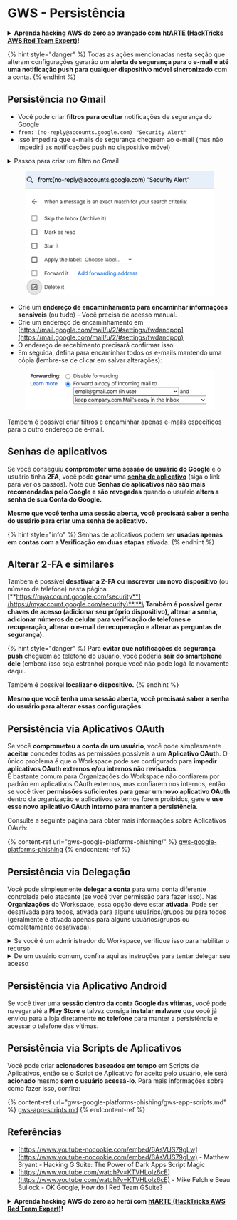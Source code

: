 # GWS - Persistência

<details>

<summary><strong>Aprenda hacking AWS do zero ao avançado com</strong> <a href="https://training.hacktricks.xyz/courses/arte"><strong>htARTE (HackTricks AWS Red Team Expert)</strong></a><strong>!</strong></summary>

Outras formas de apoiar o HackTricks:

* Se você deseja ver sua **empresa anunciada no HackTricks** ou **baixar o HackTricks em PDF**, verifique os [**PLANOS DE ASSINATURA**](https://github.com/sponsors/carlospolop)!
* Adquira [**produtos oficiais PEASS & HackTricks**](https://peass.creator-spring.com)
* Descubra [**A Família PEASS**](https://opensea.io/collection/the-peass-family), nossa coleção exclusiva de [**NFTs**](https://opensea.io/collection/the-peass-family)
* **Junte-se ao** 💬 [**grupo do Discord**](https://discord.gg/hRep4RUj7f) ou ao [**grupo do telegram**](https://t.me/peass) ou **siga-me** no **Twitter** 🐦 [**@carlospolopm**](https://twitter.com/carlospolopm)**.**
* **Compartilhe seus truques de hacking enviando PRs para os repositórios do** [**HackTricks**](https://github.com/carlospolop/hacktricks) e [**HackTricks Cloud**](https://github.com/carlospolop/hacktricks-cloud).

</details>

{% hint style="danger" %}
Todas as ações mencionadas nesta seção que alteram configurações gerarão um **alerta de segurança para o e-mail e até uma notificação push para qualquer dispositivo móvel sincronizado** com a conta.
{% endhint %}

## **Persistência no Gmail**

* Você pode criar **filtros para ocultar** notificações de segurança do Google
* `from: (no-reply@accounts.google.com) "Security Alert"`
* Isso impedirá que e-mails de segurança cheguem ao e-mail (mas não impedirá as notificações push no dispositivo móvel)

<details>

<summary>Passos para criar um filtro no Gmail</summary>

(Instruções de [**aqui**](https://support.google.com/mail/answer/6579))

1. Abra o [Gmail](https://mail.google.com/).
2. Na caixa de pesquisa no topo, clique em Mostrar opções de pesquisa ![photos tune](https://lh3.googleusercontent.com/cD6YR_YvqXqNKxrWn2NAWkV6tjJtg8vfvqijKT1_9zVCrl2sAx9jROKhLqiHo2ZDYTE=w36) .
3. Insira seus critérios de pesquisa. Se deseja verificar se a pesquisa funcionou corretamente, veja quais e-mails aparecem clicando em **Pesquisar**.&#x20;
4. No final da janela de pesquisa, clique em **Criar filtro**.
5. Escolha o que deseja que o filtro faça.
6. Clique em **Criar filtro**.

Verifique seus filtros atuais (para excluí-los) em [https://mail.google.com/mail/u/0/#settings/filters](https://mail.google.com/mail/u/0/#settings/filters)

</details>

<figure><img src="../../.gitbook/assets/image (331).png" alt=""><figcaption></figcaption></figure>

* Crie um **endereço de encaminhamento para encaminhar informações sensíveis** (ou tudo) - Você precisa de acesso manual.
* Crie um endereço de encaminhamento em [https://mail.google.com/mail/u/2/#settings/fwdandpop](https://mail.google.com/mail/u/2/#settings/fwdandpop)
* O endereço de recebimento precisará confirmar isso
* Em seguida, defina para encaminhar todos os e-mails mantendo uma cópia (lembre-se de clicar em salvar alterações):

<figure><img src="../../.gitbook/assets/image (332).png" alt=""><figcaption></figcaption></figure>

Também é possível criar filtros e encaminhar apenas e-mails específicos para o outro endereço de e-mail.

## Senhas de aplicativos

Se você conseguiu **comprometer uma sessão de usuário do Google** e o usuário tinha **2FA**, você pode **gerar** uma [**senha de aplicativo**](https://support.google.com/accounts/answer/185833?hl=en) (siga o link para ver os passos). Note que **Senhas de aplicativos não são mais recomendadas pelo Google e são revogadas** quando o usuário **altera a senha de sua Conta do Google.**

**Mesmo que você tenha uma sessão aberta, você precisará saber a senha do usuário para criar uma senha de aplicativo.**

{% hint style="info" %}
Senhas de aplicativos podem ser **usadas apenas em contas com a Verificação em duas etapas** ativada.
{% endhint %}

## Alterar 2-FA e similares

Também é possível **desativar a 2-FA ou inscrever um novo dispositivo** (ou número de telefone) nesta página [**https://myaccount.google.com/security**](https://myaccount.google.com/security)**.**\
**Também é possível gerar chaves de acesso (adicionar seu próprio dispositivo), alterar a senha, adicionar números de celular para verificação de telefones e recuperação, alterar o e-mail de recuperação e alterar as perguntas de segurança).**

{% hint style="danger" %}
Para **evitar que notificações de segurança push** cheguem ao telefone do usuário, você poderia **sair do smartphone dele** (embora isso seja estranho) porque você não pode logá-lo novamente daqui.

Também é possível **localizar o dispositivo.**
{% endhint %}

**Mesmo que você tenha uma sessão aberta, você precisará saber a senha do usuário para alterar essas configurações.**

## Persistência via Aplicativos OAuth

Se você **comprometeu a conta de um usuário**, você pode simplesmente **aceitar** conceder todas as permissões possíveis a um **Aplicativo OAuth**. O único problema é que o Workspace pode ser configurado para **impedir aplicativos OAuth externos e/ou internos não revisados.**\
É bastante comum para Organizações do Workspace não confiarem por padrão em aplicativos OAuth externos, mas confiarem nos internos, então se você tiver **permissões suficientes para gerar um novo aplicativo OAuth** dentro da organização e aplicativos externos forem proibidos, gere e **use esse novo aplicativo OAuth interno para manter a persistência**.

Consulte a seguinte página para obter mais informações sobre Aplicativos OAuth:

{% content-ref url="gws-google-platforms-phishing/" %}
[gws-google-platforms-phishing](gws-google-platforms-phishing/)
{% endcontent-ref %}

## Persistência via Delegação

Você pode simplesmente **delegar a conta** para uma conta diferente controlada pelo atacante (se você tiver permissão para fazer isso). Nas **Organizações** do Workspace, essa opção deve estar **ativada**. Pode ser desativada para todos, ativada para alguns usuários/grupos ou para todos (geralmente é ativada apenas para alguns usuários/grupos ou completamente desativada).

<details>

<summary>Se você é um administrador do Workspace, verifique isso para habilitar o recurso</summary>

(Informações [copiadas da documentação](https://support.google.com/a/answer/7223765))

Como administrador de sua organização (por exemplo, seu trabalho ou escola), você controla se os usuários podem delegar acesso à sua conta do Gmail. Você pode permitir que todos tenham a opção de delegar sua conta. Ou, permitir apenas que pessoas em determinados departamentos configurem a delegação. Por exemplo, você pode:

* Adicionar um assistente administrativo como delegado em sua conta do Gmail para que eles possam ler e enviar e-mails em seu nome.&#x20;
* Adicionar um grupo, como seu departamento de vendas, em Grupos como delegado para dar a todos acesso a uma conta do Gmail.

Os usuários só podem delegar acesso a outro usuário na mesma organização, independentemente de seu domínio ou sua unidade organizacional.

### Limites e restrições de delegação&#x20;

* Opção **Permitir que os usuários concedam acesso à caixa de correio a um grupo do Google**: Para usar esta opção, ela deve estar ativada para a OU da conta delegada e para a OU de cada membro do grupo. Membros do grupo que pertencem a uma OU sem esta opção ativada não podem acessar a conta delegada.
* Com o uso típico, 40 usuários delegados podem acessar uma conta do Gmail ao mesmo tempo. O uso acima da média por um ou mais delegados pode reduzir esse número.&#x20;
* Processos automatizados que acessam frequentemente o Gmail também podem reduzir o número de delegados que podem acessar uma conta ao mesmo tempo. Esses processos incluem APIs ou extensões do navegador que acessam o Gmail com frequência.
* Uma única conta do Gmail suporta até 1.000 delegados exclusivos. Um grupo em Grupos conta como um delegado em relação ao limite.
* A delegação não aumenta os limites de uma conta do Gmail. Contas do Gmail com usuários delegados têm os limites e políticas padrão da conta do Gmail. Para mais detalhes, visite [Limites e políticas do Gmail](https://support.google.com/a/topic/28609).
### Passo 1: Ativar a delegação do Gmail para seus usuários&#x20;

**Antes de começar:** Para aplicar a configuração para determinados usuários, coloque suas contas em uma [unidade organizacional](https://support.google.com/a/topic/1227584).

1. [Faça login](https://admin.google.com/) no seu [console de administração do Google](https://support.google.com/a/answer/182076).

Faça login usando uma _conta de administrador_, não sua conta atual CarlosPolop@gmail.com
2. No console de administração, vá para Menu ![](https://storage.googleapis.com/support-kms-prod/JxKYG9DqcsormHflJJ8Z8bHuyVI5YheC0lAp)![e então](https://storage.googleapis.com/support-kms-prod/Th2Tx0uwPMOhsMPn7nRXMUo3vs6J0pto2DTn)![](https://storage.googleapis.com/support-kms-prod/ocGtUSENh4QebLpvZcmLcNRZyaTBcolMRSyl) **Apps**![e então](https://storage.googleapis.com/support-kms-prod/Th2Tx0uwPMOhsMPn7nRXMUo3vs6J0pto2DTn)**Google Workspace**![e então](https://storage.googleapis.com/support-kms-prod/Th2Tx0uwPMOhsMPn7nRXMUo3vs6J0pto2DTn)**Gmail**![e então](https://storage.googleapis.com/support-kms-prod/Th2Tx0uwPMOhsMPn7nRXMUo3vs6J0pto2DTn)**Configurações do usuário**.
3. Para aplicar a configuração a todos, deixe a unidade organizacional superior selecionada. Caso contrário, selecione uma [unidade organizacional](https://support.google.com/a/topic/1227584) filha.
4. Clique em **Delegação de e-mail**.
5. Marque a caixa **Permitir que os usuários deleguem acesso à sua caixa de correio a outros usuários no domínio**.
6. (Opcional) Para permitir que os usuários especifiquem quais informações do remetente são incluídas nas mensagens delegadas enviadas de sua conta, marque a caixa **Permitir que os usuários personalizem essa configuração**.
7. Selecione uma opção para as informações padrão do remetente que são incluídas em mensagens enviadas pelos delegados:&#x20;
* **Mostrar o proprietário da conta e o delegado que enviou o e-mail**—As mensagens incluem os endereços de e-mail do proprietário da conta do Gmail e do delegado.
* **Mostrar apenas o proprietário da conta**—As mensagens incluem apenas o endereço de e-mail do proprietário da conta do Gmail. O endereço de e-mail do delegado não é incluído.
8. (Opcional) Para permitir que os usuários adicionem um grupo em Grupos como delegado, marque a caixa **Permitir que os usuários concedam acesso à sua caixa de correio a um grupo do Google**.
9. Clique em **Salvar**. Se você configurou uma unidade organizacional filha, talvez seja possível **Herdar** ou **Substituir** as configurações de uma unidade organizacional pai.
10. (Opcional) Para ativar a delegação do Gmail para outras unidades organizacionais, repita os passos 3–9.

As alterações podem levar até 24 horas, mas geralmente ocorrem mais rapidamente. [Saiba mais](https://support.google.com/a/answer/7514107)

### Passo 2: Faça com que os usuários configurem delegados para suas contas

Após ativar a delegação, seus usuários devem acessar as configurações do Gmail para atribuir delegados. Os delegados podem então ler, enviar e receber mensagens em nome do usuário. &#x20;

Para mais detalhes, direcione os usuários para [Delegar e colaborar em e-mails](https://support.google.com/a/users/answer/138350).

</details>

<details>

<summary>De um usuário comum, confira aqui as instruções para tentar delegar seu acesso</summary>

(Informações copiadas [**da documentação**](https://support.google.com/mail/answer/138350))

Você pode adicionar até 10 delegados.

Se você estiver usando o Gmail por meio do seu trabalho, escola ou outra organização:

* Você pode adicionar até 1000 delegados dentro da sua organização.
* Com uso típico, 40 delegados podem acessar uma conta do Gmail ao mesmo tempo.&#x20;
* Se você usar processos automatizados, como APIs ou extensões de navegador, alguns delegados podem acessar uma conta do Gmail ao mesmo tempo.

1. No seu computador, abra o [Gmail](https://mail.google.com/). Você não pode adicionar delegados no aplicativo Gmail.
2. No canto superior direito, clique em Configurações ![Configurações](https://lh3.googleusercontent.com/p3J-ZSPOLtuBBR\_ofWTFDfdgAYQgi8mR5c76ie8XQ2wjegk7-yyU5zdRVHKybQgUlQ=w36-h36) ![e então](https://lh3.googleusercontent.com/3\_l97rr0GvhSP2XV5OoCkV2ZDTIisAOczrSdzNCBxhIKWrjXjHucxNwocghoUa39gw=w36-h36) **Ver todas as configurações**.
3. Clique na aba **Contas e importação** ou **Contas**.
4. Na seção "Conceder acesso à sua conta", clique em **Adicionar outra conta**. Se você estiver usando o Gmail por meio do seu trabalho ou escola, sua organização pode restringir a delegação de e-mails. Se você não vir essa configuração, entre em contato com seu administrador.
* Se você não vir Conceder acesso à sua conta, então está restrito.
5. Insira o endereço de e-mail da pessoa que deseja adicionar. Se você estiver usando o Gmail por meio do seu trabalho, escola ou outra organização, e seu administrador permitir, você pode inserir o endereço de e-mail de um grupo. Este grupo deve ter o mesmo domínio que sua organização. Membros externos do grupo são negados acesso à delegação. \
\
**Importante:** Se a conta que você delegar for uma nova conta ou a senha foi redefinida, o administrador deve desativar a exigência de alteração de senha quando você fizer login pela primeira vez.

* [Saiba como um administrador pode criar um usuário](https://support.google.com/a/answer/33310).
* [Saiba como um administrador pode redefinir senhas](https://support.google.com/a/answer/33319).

6\. Clique em **Próxima etapa** ![e então](https://lh3.googleusercontent.com/QbWcYKta5vh\_4-OgUeFmK-JOB0YgLLoGh69P478nE6mKdfpWQniiBabjF7FVoCVXI0g=h36) **Enviar e-mail para conceder acesso**.

A pessoa que você adicionou receberá um e-mail pedindo confirmação. O convite expira após uma semana.

Se você adicionou um grupo, todos os membros do grupo se tornarão delegados sem precisar confirmar.&#x20;

Observação: Pode levar até 24 horas para a delegação começar a ter efeito.

</details>

## Persistência via Aplicativo Android

Se você tiver uma **sessão dentro da conta Google das vítimas**, você pode navegar até a **Play Store** e talvez consiga **instalar malware** que você já enviou para a loja diretamente **no telefone** para manter a persistência e acessar o telefone das vítimas.

## **Persistência via** Scripts de Aplicativos

Você pode criar **acionadores baseados em tempo** em Scripts de Aplicativos, então se o Script de Aplicativo for aceito pelo usuário, ele será **acionado** mesmo **sem o usuário acessá-lo**. Para mais informações sobre como fazer isso, confira:

{% content-ref url="gws-google-platforms-phishing/gws-app-scripts.md" %}
[gws-app-scripts.md](gws-google-platforms-phishing/gws-app-scripts.md)
{% endcontent-ref %}

## Referências

* [https://www.youtube-nocookie.com/embed/6AsVUS79gLw](https://www.youtube-nocookie.com/embed/6AsVUS79gLw) - Matthew Bryant - Hacking G Suite: The Power of Dark Apps Script Magic
* [https://www.youtube.com/watch?v=KTVHLolz6cE](https://www.youtube.com/watch?v=KTVHLolz6cE) - Mike Felch e Beau Bullock - OK Google, How do I Red Team GSuite?

<details>

<summary><strong>Aprenda hacking AWS do zero ao herói com</strong> <a href="https://training.hacktricks.xyz/courses/arte"><strong>htARTE (HackTricks AWS Red Team Expert)</strong></a><strong>!</strong></summary>

Outras maneiras de apoiar o HackTricks:

* Se você deseja ver sua **empresa anunciada no HackTricks** ou **baixar o HackTricks em PDF**, confira os [**PLANOS DE ASSINATURA**](https://github.com/sponsors/carlospolop)!
* Adquira o [**swag oficial PEASS & HackTricks**](https://peass.creator-spring.com)
* Descubra [**A Família PEASS**](https://opensea.io/collection/the-peass-family), nossa coleção exclusiva de [**NFTs**](https://opensea.io/collection/the-peass-family)
* **Junte-se ao** 💬 [**grupo Discord**](https://discord.gg/hRep4RUj7f) ou ao [**grupo telegram**](https://t.me/peass) ou **siga-me** no **Twitter** 🐦 [**@carlospolopm**](https://twitter.com/carlospolopm)**.**
* **Compartilhe seus truques de hacking enviando PRs para os** [**HackTricks**](https://github.com/carlospolop/hacktricks) e [**HackTricks Cloud**](https://github.com/carlospolop/hacktricks-cloud) repositórios do github.

</details>
